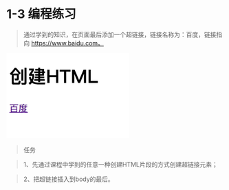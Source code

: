 # 1-3 编程练习
> 通过学到的知识，在页面最后添加一个超链接，链接名称为：百度，链接指向 https://www.baidu.com。

![1](./1.jpg)

>任务

>1、先通过课程中学到的任意一种创建HTML片段的方式创建超链接元素；

>2、把超链接插入到body的最后。